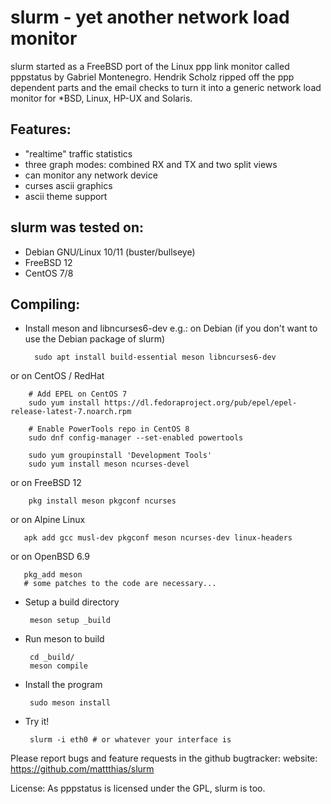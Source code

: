 # slurm - yet another network load monitor

slurm started as a FreeBSD port of the Linux ppp link monitor called pppstatus
by Gabriel Montenegro. Hendrik Scholz ripped off the ppp dependent parts and the
email checks to turn it into a generic network load monitor for *BSD, Linux,
HP-UX and Solaris.

## Features:
 - "realtime" traffic statistics
 - three graph modes: combined RX and TX and two split views
 - can monitor any network device
 - curses ascii graphics
 - ascii theme support

## slurm was tested on:
 - Debian GNU/Linux 10/11 (buster/bullseye)
 - FreeBSD 12
 - CentOS 7/8

## Compiling:
 - Install meson and libncurses6-dev e.g.:
on Debian (if you don't want to use the Debian package of slurm)

         sudo apt install build-essential meson libncurses6-dev

or on CentOS / RedHat

        # Add EPEL on CentOS 7
        sudo yum install https://dl.fedoraproject.org/pub/epel/epel-release-latest-7.noarch.rpm

        # Enable PowerTools repo in CentOS 8
        sudo dnf config-manager --set-enabled powertools

        sudo yum groupinstall 'Development Tools'
        sudo yum install meson ncurses-devel

or on FreeBSD 12

        pkg install meson pkgconf ncurses

or on Alpine Linux

       apk add gcc musl-dev pkgconf meson ncurses-dev linux-headers

or on OpenBSD 6.9

       pkg_add meson
       # some patches to the code are necessary...

 - Setup a build directory

        meson setup _build

 - Run meson to build

        cd _build/
        meson compile

 - Install the program

        sudo meson install

 - Try it!

        slurm -i eth0 # or whatever your interface is

Please report bugs and feature requests in the github bugtracker:
 website: https://github.com/mattthias/slurm

License:
 As pppstatus is licensed under the GPL, slurm is too.
